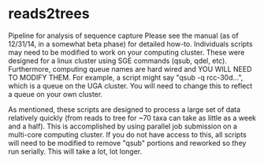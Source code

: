reads2trees
===========

Pipeline for analysis of sequence capture
Please see the manual (as of 12/31/14, in a somewhat beta phase) for detailed how-to. 
Individuals scripts may need to be modified to work on your computing cluster. These were designed for a linux cluster using SGE commands (qsub, qdel, etc). Furthermore, computing queue names are hard wired and YOU WILL NEED TO MODIFY THEM. For example, a script might say "qsub -q rcc-30d...", which is a queue on the UGA cluster. You will need to change this to reflect a queue on your own cluster.

As mentioned, these scripts are designed to process a large set of data relatively quickly (from reads to tree for ~70 taxa can take as little as a week and a half). This is accomplished by using parallel job submission on a multi-core computing cluster. If you do not have access to this, all scripts will need to be modified to remove "qsub" portions and reworked so they run serially. This will take a lot, lot longer. 
